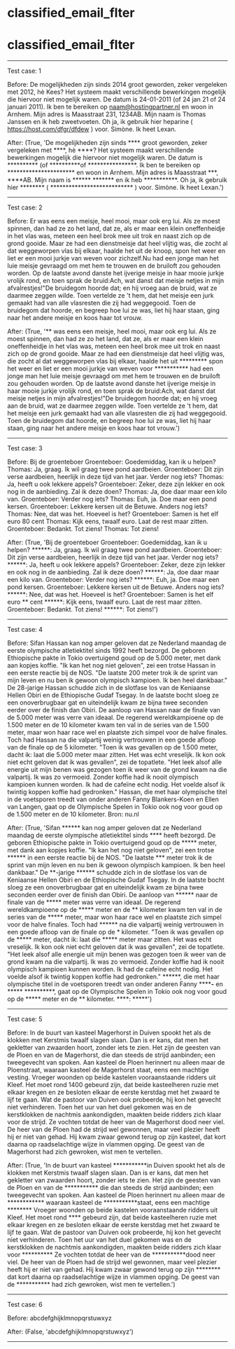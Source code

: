 # classified_email_flter

# classified_email_flter


_____________________________________________________________________________________________________________________________________________________________________
Test case: 1

Before:
De mogelijkheden zijn sinds 2014 groot geworden, zeker vergeleken met 2012, hè Kees? Het systeem maakt verschillende bewerkingen mogelijk die hiervoor niet mogelijk waren. De datum is 24-01-2011 (of 24 jan 21 of 24 januari 2011). Ik ben te bereiken op naam@hostingpartner.nl en woon in Arnhem. Mijn adres is Maasstraat 231, 1234AB. Mijn naam is Thomas Janssen en ik heb zweetvoeten. Oh ja, ik gebruik hier heparine ( https://host.com/dfgr/dfdew ) voor. Simòne. Ik heet Lexan.

After:
(True, 'De mogelijkheden zijn sinds **** groot geworden, zeker vergeleken met ****, hè ****? Het systeem maakt verschillende bewerkingen mogelijk die hiervoor niet mogelijk waren. De datum is ********** (of **********of ****************. Ik ben te bereiken op ********************** en woon in Arnhem. Mijn adres is Maasstraat ***, ****AB. Mijn naam is ****** ******* en ik heb ***********. Oh ja, ik gebruik hier ******** ( *************************** ) voor. Simòne. Ik heet Lexan.')
_____________________________________________________________________________________________________________________________________________________________________
Test case: 2

Before:
Er was eens een meisje, heel mooi, maar ook erg lui. Als ze moest spinnen, dan had ze zo het land, dat ze, als er maar een klein oneffenheidje in het vlas was, meteen een heel brok mee uit trok en naast zich op de grond gooide. Maar ze had een dienstmeisje dat heel vlijtig was, die zocht al dat weggeworpen vlas bij elkaar, haalde het uit de knoop, spon het weer en liet er een mooi jurkje van weven voor zichzelf.Nu had een jonge man het luie meisje gevraagd om met hem te trouwen en de bruiloft zou gehouden worden. Op de laatste avond danste het ijverige meisje in haar mooie jurkje vrolijk rond, en toen sprak de bruid:Ach, wat danst dat meisje netjes in mijn afvalrestjes!"De bruidegom hoorde dat; en hij vroeg aan de bruid, wat ze daarmee zeggen wilde. Toen vertelde ze 't hem, dat het meisje een jurk gemaakt had van alle vlasresten die zij had weggegooid. Toen de bruidegom dat hoorde, en begreep hoe lui ze was, liet hij haar staan, ging naar het andere meisje en koos haar tot vrouw.

After:
(True, '** was eens een meisje, heel mooi, maar ook erg lui. Als ze moest spinnen, dan had ze zo het land, dat ze, als er maar een klein oneffenheidje in het vlas was, meteen een heel brok mee uit trok en naast zich op de grond gooide. Maar ze had een dienstmeisje dat heel vlijtig was, die zocht al dat weggeworpen vlas bij elkaar, haalde het uit ********* spon het weer en liet er een mooi jurkje van weven voor *********** had een jonge man het luie meisje gevraagd om met hem te trouwen en de bruiloft zou gehouden worden. Op de laatste avond danste het ijverige meisje in haar mooie jurkje vrolijk rond, en toen sprak de bruid:Ach, wat danst dat meisje netjes in mijn afvalrestjes!"De bruidegom hoorde dat; en hij vroeg aan de bruid, wat ze daarmee zeggen wilde. Toen vertelde ze \'t hem, dat het meisje een jurk gemaakt had van alle vlasresten die zij had weggegooid. Toen de bruidegom dat hoorde, en begreep hoe lui ze was, liet hij haar staan, ging naar het andere meisje en koos haar tot vrouw.')
_____________________________________________________________________________________________________________________________________________________________________
Test case: 3

Before:
Bij de groenteboer Groenteboer: Goedemiddag, kan ik u helpen? Thomas: Ja, graag. Ik wil graag twee pond aardbeien. Groenteboer: Dit zijn verse aardbeien, heerlijk in deze tijd van het jaar. Verder nog iets? Thomas: Ja, heeft u ook lekkere appels? Groenteboer: Zeker, deze zijn lekker en ook nog in de aanbieding. Zal ik deze doen? Thomas: Ja, doe daar maar een kilo van. Groenteboer: Verder nog iets? Thomas: Euh, ja. Doe maar een pond kersen. Groenteboer: Lekkere kersen uit de Betuwe. Anders nog iets? Thomas: Nee, dat was het. Hoeveel is het?  Groenteboer: Samen is het elf euro 80 cent  Thomas: Kijk eens, twaalf euro. Laat de rest maar zitten. Groenteboer: Bedankt. Tot ziens! Thomas: Tot ziens!

After:
(True, 'Bij de groenteboer Groenteboer: Goedemiddag, kan ik u helpen? ******: Ja, graag. Ik wil graag twee pond aardbeien. Groenteboer: Dit zijn verse aardbeien, heerlijk in deze tijd van het jaar. Verder nog iets? ******: Ja, heeft u ook lekkere appels? Groenteboer: Zeker, deze zijn lekker en ook nog in de aanbieding. Zal ik deze doen? ******: Ja, doe daar maar een kilo van. Groenteboer: Verder nog iets? ******: Euh, ja. Doe maar een pond kersen. Groenteboer: Lekkere kersen uit de Betuwe. Anders nog iets? ******: Nee, dat was het. Hoeveel is het?  Groenteboer: Samen is het elf euro ** cent  ******: Kijk eens, twaalf euro. Laat de rest maar zitten. Groenteboer: Bedankt. Tot ziens! ******: Tot ziens!')
_____________________________________________________________________________________________________________________________________________________________________
Test case: 4

Before:
Sifan Hassan kan nog amper geloven dat ze Nederland maandag de eerste olympische atletiektitel sinds 1992 heeft bezorgd. De geboren Ethiopische pakte in Tokio overtuigend goud op de 5.000 meter, met dank aan kopjes koffie. "Ik kan het nog niet geloven", zei een trotse Hassan in een eerste reactie bij de NOS. "De laatste 200 meter trok ik de sprint van mijn leven en nu ben ik gewoon olympisch kampioen. Ik ben heel dankbaar." De 28-jarige Hassan schudde zich in de slotfase los van de Keniaanse Hellen Obiri en de Ethiopische Gudaf Tsegay. In de laatste bocht sloeg ze een onoverbrugbaar gat en uiteindelijk kwam ze bijna twee seconden eerder over de finish dan Obiri. De aanloop van Hassan naar de finale van de 5.000 meter was verre van ideaal. De regerend wereldkampioene op de 1.500 meter en de 10 kilometer kwam ten val in de series van de 1.500 meter, maar won haar race wel en plaatste zich simpel voor de halve finales. Toch had Hassan na die valpartij weinig vertrouwen in een goede afloop van de finale op de 5 kilometer. "Toen ik was gevallen op de 1.500 meter, dacht ik: laat die 5.000 meter maar zitten. Het was echt vreselijk. Ik kon ook niet echt geloven dat ik was gevallen", zei de topatlete. "Het leek alsof alle energie uit mijn benen was gezogen toen ik weer van de grond kwam na die valpartij. Ik was zo vermoeid. Zonder koffie had ik nooit olympisch kampioen kunnen worden. Ik had de cafeïne echt nodig. Het voelde alsof ik twintig koppen koffie had gedronken." Hassan, die met haar olympische titel in de voetsporen treedt van onder anderen Fanny Blankers-Koen en Ellen van Langen, gaat op de Olympische Spelen in Tokio ook nog voor goud op de 1.500 meter en de 10 kilometer. Bron: nu.nl

After:
(True, 'Sifan ****** kan nog amper geloven dat ze Nederland maandag de eerste olympische atletiektitel sinds **** heeft bezorgd. De geboren Ethiopische pakte in Tokio overtuigend goud op de ***** meter, met dank aan kopjes koffie. "Ik kan het nog niet geloven", zei een trotse ****** in een eerste reactie bij de NOS. "De laatste *** meter trok ik de sprint van mijn leven en nu ben ik gewoon olympisch kampioen. Ik ben heel dankbaar." De **-jarige ****** schudde zich in de slotfase los van de Keniaanse Hellen Obiri en de Ethiopische Gudaf Tsegay. In de laatste bocht sloeg ze een onoverbrugbaar gat en uiteindelijk kwam ze bijna twee seconden eerder over de finish dan Obiri. De aanloop van ****** naar de finale van de ***** meter was verre van ideaal. De regerend wereldkampioene op de ***** meter en de ** kilometer kwam ten val in de series van de ***** meter, maar won haar race wel en plaatste zich simpel voor de halve finales. Toch had ****** na die valpartij weinig vertrouwen in een goede afloop van de finale op de * kilometer. "Toen ik was gevallen op de ***** meter, dacht ik: laat die ***** meter maar zitten. Het was echt vreselijk. Ik kon ook niet echt geloven dat ik was gevallen", zei de topatlete. "Het leek alsof alle energie uit mijn benen was gezogen toen ik weer van de grond kwam na die valpartij. Ik was zo vermoeid. Zonder koffie had ik nooit olympisch kampioen kunnen worden. Ik had de cafeïne echt nodig. Het voelde alsof ik twintig koppen koffie had gedronken." ******, die met haar olympische titel in de voetsporen treedt van onder anderen Fanny ********-**** en ***** **********, gaat op de Olympische Spelen in Tokio ook nog voor goud op de ***** meter en de ** kilometer. ****: *****')
_____________________________________________________________________________________________________________________________________________________________________
Test case: 5

Before:
In de buurt van kasteel Magerhorst in Duiven spookt het als de klokken met Kerstmis twaalf slagen slaan. Dan is er kans, dat men het gekletter van zwaarden hoort, zonder iets te zien. Het zijn de geesten van de Ploen en van de Magerhorst, die dan steeds de strijd aanbinden; een tweegevecht van spoken. Aan kasteel de Ploen herinnert nu alleen maar de Ploenstraat, waaraan kasteel de Magerhorst staat, eens een machtige vesting. Vroeger woonden op beide kastelen vooraanstaande ridders uit Kleef. Het moet rond 1400 gebeurd zijn, dat beide kasteelheren ruzie met elkaar kregen en ze besloten elkaar de eerste kerstdag met het zwaard te lijf te gaan. Wat de pastoor van Duiven ook probeerde, hij kon het gevecht niet verhinderen. Toen het uur van het duel gekomen was en de kerstklokken de nachtmis aankondigden, maakten beide ridders zich klaar voor de strijd. Ze vochten totdat de heer van de Magerhorst dood neer viel. De heer van de Ploen had de strijd wel gewonnen, maar veel plezier heeft hij er niet van gehad. Hij kwam zwaar gewond terug op zijn kasteel, dat kort daarna op raadselachtige wijze in vlammen opging. De geest van de Magerhorst  had zich gewroken, wist men te vertellen.

After:
(True, 'In de buurt van kasteel ***********in Duiven spookt het als de klokken met Kerstmis twaalf slagen slaan. Dan is er kans, dat men het gekletter van zwaarden hoort, zonder iets te zien. Het zijn de geesten van de Ploen en van de *********** die dan steeds de strijd aanbinden; een tweegevecht van spoken. Aan kasteel de Ploen herinnert nu alleen maar de ************ waaraan kasteel de ***********staat, eens een machtige ******** Vroeger woonden op beide kastelen vooraanstaande ridders uit Kleef. Het moet rond **** gebeurd zijn, dat beide kasteelheren ruzie met elkaar kregen en ze besloten elkaar de eerste kerstdag met het zwaard te lijf te gaan. Wat de pastoor van Duiven ook probeerde, hij kon het gevecht niet verhinderen. Toen het uur van het duel gekomen was en de kerstklokken de nachtmis aankondigden, maakten beide ridders zich klaar voor ********** Ze vochten totdat de heer van de ***********dood neer viel. De heer van de Ploen had de strijd wel gewonnen, maar veel plezier heeft hij er niet van gehad. Hij kwam zwaar gewond terug op zijn ******** dat kort daarna op raadselachtige wijze in vlammen opging. De geest van de *********** had zich gewroken, wist men te vertellen.')
_____________________________________________________________________________________________________________________________________________________________________
Test case: 6

Before:
abcdefghijklmnopqrstuwxyz

After:
(False, 'abcdefghijklmnopqrstuwxyz')
_____________________________________________________________________________________________________________________________________________________________________

